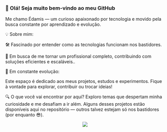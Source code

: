 ### 👋 Olá! Seja muito bem-vindo ao meu GitHub

Me chamo Édamis — um curioso apaixonado por tecnologia e movido pela busca constante por aprendizado e evolução.

💡 Sobre mim:
<p> 🛠️ Fascinado por entender como as tecnologias funcionam nos bastidores.</p>

🚀 Em busca de me tornar um profissional completo, contribuindo com soluções eficientes e escaláveis..

🌱 Em constante evolução: 
<p> Este espaço é dedicado aos meus projetos, estudos e experimentos. Fique à vontade para explorar, contribuir ou trocar ideias! </p>

🔍 O que você vai encontrar por aqui?
Exploro temas que despertam minha curiosidade e me desafiam a ir além. Alguns desses projetos estão disponíveis aqui no repositório — outros talvez estejam só nos bastidores (por enquanto 😎).
<p align="center">
  <a href="https://skillicons.dev">
    <img src="https://skillicons.dev/icons?i=kubernetes,docker,aws,linux" />
  </a>
</p>
